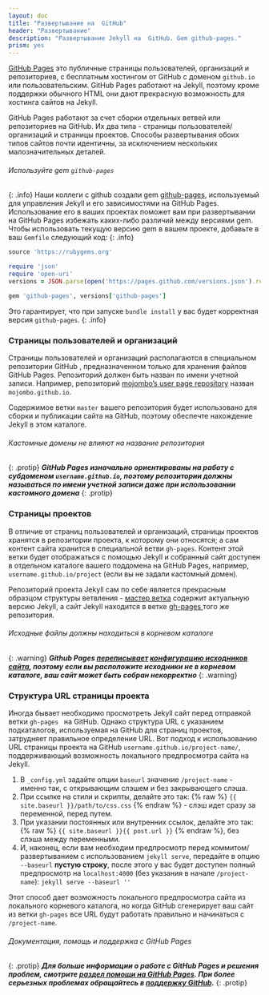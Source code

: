 ```yaml
---
layout: doc
title: "Развертывание на  GitHub"
header: "Развертывание"
description: "Развертывание Jekyll на  GitHub. Gem github-pages."
prism: yes
---
```

[GitHub Pages](http://pages.github.com/) это публичные страницы пользователей, организаций и репозиториев, с бесплатным хостингом от GitHub  с доменом `github.io` или пользовательским. GitHub Pages  работают на Jekyll, поэтому кроме  поддержки обычного HTML они дают прекрасную возможность для хостинга сайтов на Jekyll.

GitHub Pages работают за счет сборки отдельных ветвей или репозиториев на GitHub. Их два типа - страницы пользователей/организаций и страницы проектов. Способы развертывания обоих типов сайтов почти идентичны, за исключением нескольких малозначительных деталей.

###### Используйте gem `github-pages`
{: .info}
Наши коллеги с github создали gem [github-pages](https://github.com/github/pages-gem), используемый для управления Jekyll и его зависимостями на GitHub Pages. Использование его в ваших проектах поможет вам при развертывании на GitHub Pages избежать каких-либо различий между версиями gem. Чтобы использовать текущую версию gem  в вашем проекте, добавьте в ваш `Gemfile` следующий код:
{: .info}

```ruby
source 'https://rubygems.org'

require 'json'
require 'open-uri'
versions = JSON.parse(open('https://pages.github.com/versions.json').read)

gem 'github-pages', versions['github-pages']
```

Это гарантирует, что при запуске `bundle install` у вас будет корректная версия `github-pages`.
{: .info}

### Страницы пользователей и организаций

Страницы пользователей и организаций располагаются в специальном репозитории GitHub , предназначенном только для хранения файлов GitHub Pages. Репозиторий должен быть назван по имени учетной записи. Например, репозиторий [mojombo’s user page repository](https://github.com/mojombo/mojombo.github.io) назван `mojombo.github.io`.

Содержимое ветки `master` вашего репозитория будет использовано для сборки и публикации сайта на GitHub, поэтому обеспечте нахождение Jekyll  в этом каталоге.

###### Кастомные домены не влияют на название репозитория
{: .protip}
***GitHub Pages изначально ориентированы на работу с субдоменом `username.github.io`, поэтому репозитории должны называться по имени учетной записи даже при использовании кастомного домена***
{: .protip}

### Страницы проектов

В отличие от страниц пользователей и организаций, страницы проектов хранятся в репозитории проекта, к которому они относятся; а сам контент сайта хранится в специальной ветви `gh-pages`. Контент этой ветки будет отображаться с помощью Jekyll и собранный сайт доступен в отдельном каталоге вашего поддомена на GitHub Pages, например, `username.github.io/project` (если вы не задали кастомный домен).

Репозиторий проекта Jekyll сам по себе является прекрасным образцом структуры ветвления - [мастер ветка](https://github.com/jekyll/jekyll) содержит актуальную версию Jekyll, а сайт Jekyll находится в ветке [gh-pages ](https://github.com/jekyll/jekyll/tree/gh-pages) того же репозитория.

###### Исходные файлы должны находиться в корневом каталоге
{: .warning}
***Github Pages [переписывает](https://help.github.com/articles/troubleshooting-github-pages-build-failures#source-setting) [конфигурацию исходников сайта](http://jekyllrb.com/docs/configuration/#global-configuration), поэтому если вы расположите исходники не в корневом каталоге, ваш сайт может быть собран некорректно***
{: .warning}

### Структура URL страницы проекта

Иногда бывает необходимо просмотреть Jekyll сайт перед отправкой ветки `gh-pages ` на GitHub. Однако структура URL с указанием подкаталогов, используемая на GitHub для страниц проектов, затрудняет правильное определение URL. Вот подход к использованию URL страницы проекта на GitHub `username.github.io/project-name/`, поддерживающий возможность локального предпросмотра сайта на Jekyll.

1. В `_config.yml` задайте опции `baseurl` значение `/project-name` - именно так, с открывающим слэшем и без закрывающего слэша.
2. При ссылке на стили и скрипты, делайте это так: {% raw %} `{{ site.baseurl }}/path/to/css.css` {% endraw %} - слэш идет сразу за переменной, перед путем.
3. При указании постоянных или внутренних ссылок, делайте это так: {% raw %}
 `{{ site.baseurl }}{{ post.url }}` {% endraw %}, без слэша  между переменными.
4. И, наконец, если вам необходим предпросмотр перед коммитом/развертыванием с использованием `jekyll serve`, передайте в опцию `--baseurl` **пустую строку**, после  этого у вас будет доступен полный предпросмотр на `localhost:4000` (без указания в начале `/project-name`): `jekyll serve --baseurl ''`

Этот способ дает возможность локального предпросмотра сайта из локального корневого каталога, но когда GitHub сгенерирует ваш сайт из ветки `gh-pages` все URL будут работать правильно и начинаться с `/project-name`.

###### Документация, помощь и поддержка с GitHub Pages
{: .protip}
***Для больше информации о работе с  GitHub Pages и решения проблем, смотрите [раздел помощи на GitHub Pages](https://help.github.com/categories/20/articles). При более серьезных проблемах обращайтесь в [поддержку GitHub](https://github.com/contact).***
{: .protip}
